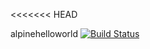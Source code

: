 <<<<<<< HEAD

alpinehelloworld
[![Build Status](http://100.25.215.144:8080/buildStatus/icon?job=deploy-helloworld)](http://100.25.215.144:8080/job/deploy-helloworld/)

